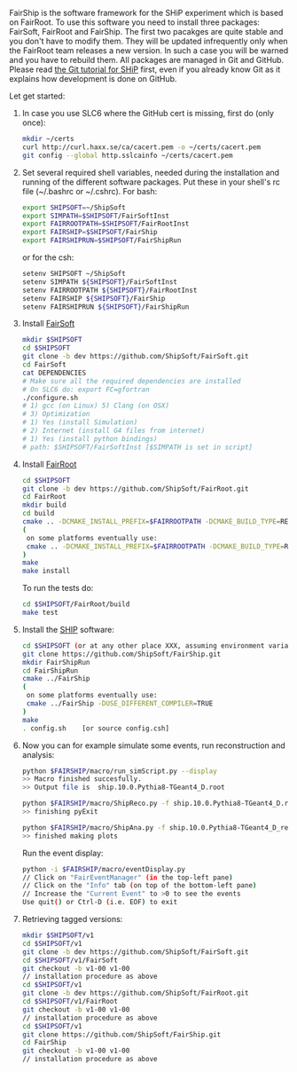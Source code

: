 FairShip is the software framework for the SHiP experiment which is based on FairRoot. To use this software you need to install three packages: FairSoft, FairRoot and FairShip. The first two
pacakges are quite stable and you don't have to modify them. They will be updated
infrequently only when the FairRoot team releases a new version. In such a case you will be
warned and you have to rebuild them. All packages are managed in Git and GitHub. Please
read [the Git tutorial for SHiP](https://github.com/ShipSoft/FairShip/wiki/Git-Tutorial-for-SHiP) first, even if you already know Git as it explains how development is done on GitHub.

Let get started:

1. In case you use SLC6 where the GitHub cert is missing, first do (only once):

    ```bash
    mkdir ~/certs
    curl http://curl.haxx.se/ca/cacert.pem -o ~/certs/cacert.pem
    git config --global http.sslcainfo ~/certs/cacert.pem
    ```

2. Set several required shell variables, needed during the installation and running of the
   different software packages. Put these in your shell's rc file (~/.bashrc or ~/.cshrc).
   For bash:

    ```bash
    export SHIPSOFT=~/ShipSoft
    export SIMPATH=$SHIPSOFT/FairSoftInst
    export FAIRROOTPATH=$SHIPSOFT/FairRootInst
    export FAIRSHIP=$SHIPSOFT/FairShip
    export FAIRSHIPRUN=$SHIPSOFT/FairShipRun
    ```

    or for the csh:

    ```bash
    setenv SHIPSOFT ~/ShipSoft
    setenv SIMPATH ${SHIPSOFT}/FairSoftInst
    setenv FAIRROOTPATH ${SHIPSOFT}/FairRootInst
    setenv FAIRSHIP ${SHIPSOFT}/FairShip
    setenv FAIRSHIPRUN ${SHIPSOFT}/FairShipRun
    ```

3. Install [FairSoft](https://github.com/FairRootGroup/FairSoft/tree/dev)

    ```bash
    mkdir $SHIPSOFT
    cd $SHIPSOFT
    git clone -b dev https://github.com/ShipSoft/FairSoft.git
    cd FairSoft
    cat DEPENDENCIES
    # Make sure all the required dependencies are installed
    # On SLC6 do: export FC=gfortran
    ./configure.sh
    # 1) gcc (on Linux) 5) Clang (on OSX)
    # 3) Optimization
    # 1) Yes (install Simulation)
    # 2) Internet (install G4 files from internet)
    # 1) Yes (install python bindings)
    # path: $SHIPSOFT/FairSoftInst [$SIMPATH is set in script]
    ```

4. Install [FairRoot](http://fairroot.gsi.de/?q=node/82)

    ```bash
    cd $SHIPSOFT
    git clone -b dev https://github.com/ShipSoft/FairRoot.git
    cd FairRoot
    mkdir build
    cd build
    cmake .. -DCMAKE_INSTALL_PREFIX=$FAIRROOTPATH -DCMAKE_BUILD_TYPE=RELEASE
    ( 
     on some platforms eventually use: 
     cmake .. -DCMAKE_INSTALL_PREFIX=$FAIRROOTPATH -DCMAKE_BUILD_TYPE=RELEASE -DUSE_DIFFERENT_COMPILER=TRUE
    )
    make
    make install
    ```

    To run the tests do:

    ```bash
    cd $SHIPSOFT/FairRoot/build
    make test
    ```

5. Install the [SHIP](https://github.com/ShipSoft/FairShip.git) software:

    ```bash
    cd $SHIPSOFT (or at any other place XXX, assuming environment variable FAIRSHIP set to XXX/FairShip
    git clone https://github.com/ShipSoft/FairShip.git
    mkdir FairShipRun
    cd FairShipRun
    cmake ../FairShip
    ( 
     on some platforms eventually use: 
     cmake ../FairShip -DUSE_DIFFERENT_COMPILER=TRUE
    )
    make
    . config.sh    [or source config.csh]
    ```

6. Now you can for example simulate some events, run reconstruction and analysis:

    ```bash
    python $FAIRSHIP/macro/run_simScript.py --display
    >> Macro finished succesfully.
    >> Output file is  ship.10.0.Pythia8-TGeant4_D.root

    python $FAIRSHIP/macro/ShipReco.py -f ship.10.0.Pythia8-TGeant4_D.root 
    >> finishing pyExit

    python $FAIRSHIP/macro/ShipAna.py -f ship.10.0.Pythia8-TGeant4_D_rec.root
    >> finished making plots
    ```

    Run the event display:

    ```bash
    python -i $FAIRSHIP/macro/eventDisplay.py
    // Click on "FairEventManager" (in the top-left pane)
    // Click on the "Info" tab (on top of the bottom-left pane)
    // Increase the "Current Event" to >0 to see the events
    Use quit() or Ctrl-D (i.e. EOF) to exit
    ```
7. Retrieving tagged versions:

    ```bash
    mkdir $SHIPSOFT/v1
    cd $SHIPSOFT/v1
    git clone -b dev https://github.com/ShipSoft/FairSoft.git
    cd $SHIPSOFT/v1/FairSoft
    git checkout -b v1-00 v1-00
    // installation procedure as above
    cd $SHIPSOFT/v1
    git clone -b dev https://github.com/ShipSoft/FairRoot.git
    cd $SHIPSOFT/v1/FairRoot
    git checkout -b v1-00 v1-00
    // installation procedure as above
    cd $SHIPSOFT/v1
    git clone https://github.com/ShipSoft/FairShip.git
    cd FairShip
    git checkout -b v1-00 v1-00
    // installation procedure as above
    ```


